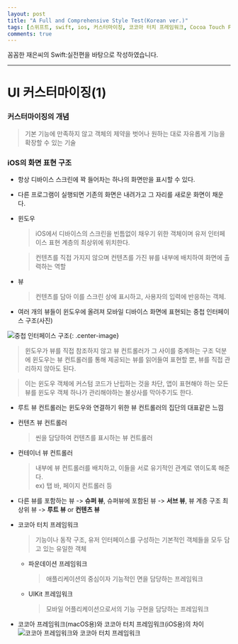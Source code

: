 ```yaml
---
layout: post
title: "A Full and Comprehensive Style Test(Korean ver.)"
tags: [스위프트, swift, ios, 커스터마이징, 코코아 터치 프레임워크, Cocoa Touch Framework]
comments: true
---
```


꼼꼼한 재은씨의 Swift:실전편을 바탕으로 작성하였습니다.

--- 

# UI 커스터마이징(1)

### 커스터마이징의 개념

> 기본 기능에 만족하지 않고 객체의 제약을 벗어나 원하는 대로 자유롭게 기능을 확장할 수 있는 기술

### iOS의 화면 표현 구조

* 항상 디바이스 스크린에 꽉 들어차는 하나의 화면만을 표시할 수 있다.
* 다른 프로그램이 실행되면 기존의 화면은 내려가고 그 자리를 새로운 화면이 채운다.
* 윈도우
  > iOS에서 디바이스의 스크린을 빈틈없이 채우기 위한 객체이며 유저 인터페이스 표현 계층의 최상위에 위치한다.
  
  > 컨텐츠를 직접 가지지 않으며 컨텐츠를 가진 뷰를 내부에 배치하여 화면에 출력하는 역할
* 뷰
  > 컨텐츠를 담아 이를 스크린 상에 표시하고, 사용자의 입력에 반응하는 객체.
* 여러 개의 뷰들이 윈도우에 올려져 모바일 디바이스 화면에 표현되는 중첩 인터페이스 구조(사진)

![중첩 인터페이스 구조](https://user-images.githubusercontent.com/25144780/53097973-fa5eda00-3565-11e9-8a5e-03f426b7d607.jpg){: .center-image}

> 윈도우가 뷰를 직접 참조하지 않고 뷰 컨트롤러가 그 사이를 중계하는 구조 덕분에 윈도우는 뷰 컨트롤러를 통해 제공되는 뷰를 읽어들여 표현할 뿐, 뷰를 직접 관리하지 않아도 된다.

> 이는 윈도우 객체에 커스텀 코드가 난립하는 것을 차단, 앱이 표현해야 하는 모든 뷰를 윈도우 객체 하나가 관리해야하는 불상사를 막아주기도 한다.

* 루트 뷰 컨트롤러는 윈도우와 연결하기 위한 뷰 컨트롤러의 집단의 대표같은 느낌

* 컨텐츠 뷰 컨트롤러
  > 씬을 담당하여 컨텐츠를 표시하는 뷰 컨트롤러

* 컨테이너 뷰 컨트롤러
  > 내부에 뷰 컨트롤러를 배치하고, 이들을 서로 유기적인 관계로 엮이도록 해준다.
  > <br> ex) 탭 바, 페이지 컨트롤러 등
  
* 다른 뷰를 포함하는 뷰 -> **슈퍼 뷰**, 슈퍼뷰에 포함된 뷰 -> **서브 뷰**, 뷰 계층 구조 최상위 뷰 -> **루트 뷰** or **컨텐츠 뷰**

* 코코아 터치 프레임워크
  > 기능이나 동작 구조, 유저 인터페이스를 구성하는 기본적인 객체들을 모두 담고 있는 유일한 객체
  
  * 파운데이션 프레임워크
    > 애플리케이션의 중심이자 기능적인 면을 담당하는 프레임워크
  
  * UIKit 프레임워크
    > 모바일 어플리케이션으로서의 기능 구현을 담당하는 프레임워크
  
* 코코아 프레임워크(macOS용)와 코코아 터치 프레임워크(iOS용)의 차이
![코코아 프레임워크와 코코아 터치 프레임워크](https://user-images.githubusercontent.com/25144780/53099718-aeae2f80-3569-11e9-8b30-3611c4c3fbf9.jpeg)
